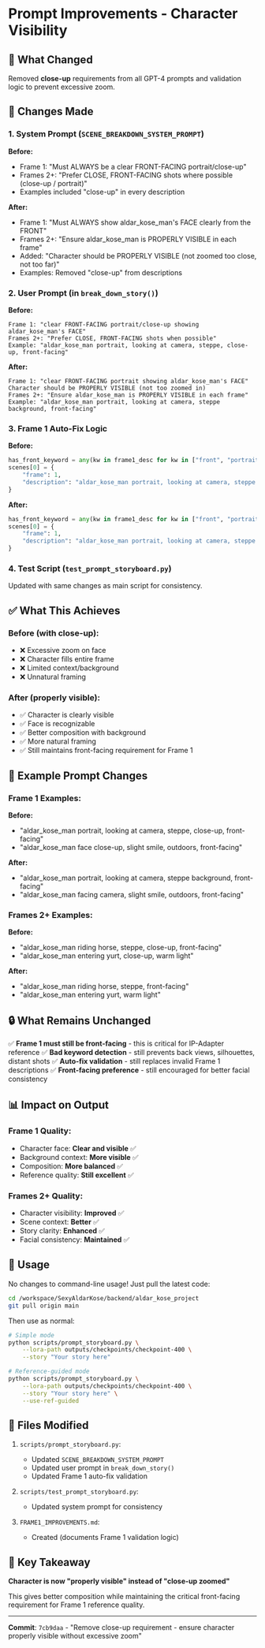 # Prompt Improvements - Character Visibility

## 🎯 What Changed

Removed **close-up** requirements from all GPT-4 prompts and validation logic to prevent excessive zoom.

## 📝 Changes Made

### 1. System Prompt (`SCENE_BREAKDOWN_SYSTEM_PROMPT`)

**Before:**
- Frame 1: "Must ALWAYS be a clear FRONT-FACING portrait/close-up"
- Frames 2+: "Prefer CLOSE, FRONT-FACING shots where possible (close-up / portrait)"
- Examples included "close-up" in every description

**After:**
- Frame 1: "Must ALWAYS show aldar_kose_man's FACE clearly from the FRONT"
- Frames 2+: "Ensure aldar_kose_man is PROPERLY VISIBLE in each frame"
- Added: "Character should be PROPERLY VISIBLE (not zoomed too close, not too far)"
- Examples: Removed "close-up" from descriptions

### 2. User Prompt (in `break_down_story()`)

**Before:**
```
Frame 1: "clear FRONT-FACING portrait/close-up showing aldar_kose_man's FACE"
Frames 2+: "Prefer CLOSE, FRONT-FACING shots when possible"
Example: "aldar_kose_man portrait, looking at camera, steppe, close-up, front-facing"
```

**After:**
```
Frame 1: "clear FRONT-FACING portrait showing aldar_kose_man's FACE"
Character should be PROPERLY VISIBLE (not too zoomed in)
Frames 2+: "Ensure aldar_kose_man is PROPERLY VISIBLE in each frame"
Example: "aldar_kose_man portrait, looking at camera, steppe background, front-facing"
```

### 3. Frame 1 Auto-Fix Logic

**Before:**
```python
has_front_keyword = any(kw in frame1_desc for kw in ["front", "portrait", "face", "looking", "close-up"])
scenes[0] = {
    "frame": 1,
    "description": "aldar_kose_man portrait, looking at camera, steppe background, close-up, front-facing"
}
```

**After:**
```python
has_front_keyword = any(kw in frame1_desc for kw in ["front", "portrait", "face", "looking"])
scenes[0] = {
    "frame": 1,
    "description": "aldar_kose_man portrait, looking at camera, steppe background, front-facing"
}
```

### 4. Test Script (`test_prompt_storyboard.py`)

Updated with same changes as main script for consistency.

## ✅ What This Achieves

### Before (with close-up):
- ❌ Excessive zoom on face
- ❌ Character fills entire frame
- ❌ Limited context/background
- ❌ Unnatural framing

### After (properly visible):
- ✅ Character is clearly visible
- ✅ Face is recognizable
- ✅ Better composition with background
- ✅ More natural framing
- ✅ Still maintains front-facing requirement for Frame 1

## 🎨 Example Prompt Changes

### Frame 1 Examples:

**Before:**
- "aldar_kose_man portrait, looking at camera, steppe, close-up, front-facing"
- "aldar_kose_man face close-up, slight smile, outdoors, front-facing"

**After:**
- "aldar_kose_man portrait, looking at camera, steppe background, front-facing"
- "aldar_kose_man facing camera, slight smile, outdoors, front-facing"

### Frames 2+ Examples:

**Before:**
- "aldar_kose_man riding horse, steppe, close-up, front-facing"
- "aldar_kose_man entering yurt, close-up, warm light"

**After:**
- "aldar_kose_man riding horse, steppe, front-facing"
- "aldar_kose_man entering yurt, warm light"

## 🔒 What Remains Unchanged

✅ **Frame 1 must still be front-facing** - this is critical for IP-Adapter reference
✅ **Bad keyword detection** - still prevents back views, silhouettes, distant shots
✅ **Auto-fix validation** - still replaces invalid Frame 1 descriptions
✅ **Front-facing preference** - still encouraged for better facial consistency

## 📊 Impact on Output

### Frame 1 Quality:
- Character face: **Clear and visible** ✅
- Background context: **More visible** ✅
- Composition: **More balanced** ✅
- Reference quality: **Still excellent** ✅

### Frames 2+ Quality:
- Character visibility: **Improved** ✅
- Scene context: **Better** ✅
- Story clarity: **Enhanced** ✅
- Facial consistency: **Maintained** ✅

## 🚀 Usage

No changes to command-line usage! Just pull the latest code:

```bash
cd /workspace/SexyAldarKose/backend/aldar_kose_project
git pull origin main
```

Then use as normal:

```bash
# Simple mode
python scripts/prompt_storyboard.py \
    --lora-path outputs/checkpoints/checkpoint-400 \
    --story "Your story here"

# Reference-guided mode
python scripts/prompt_storyboard.py \
    --lora-path outputs/checkpoints/checkpoint-400 \
    --story "Your story here" \
    --use-ref-guided
```

## 📝 Files Modified

1. `scripts/prompt_storyboard.py`:
   - Updated `SCENE_BREAKDOWN_SYSTEM_PROMPT`
   - Updated user prompt in `break_down_story()`
   - Updated Frame 1 auto-fix validation

2. `scripts/test_prompt_storyboard.py`:
   - Updated system prompt for consistency

3. `FRAME1_IMPROVEMENTS.md`:
   - Created (documents Frame 1 validation logic)

## 🎯 Key Takeaway

**Character is now "properly visible" instead of "close-up zoomed"**

This gives better composition while maintaining the critical front-facing requirement for Frame 1 reference quality.

---

**Commit**: `7cb9daa` - "Remove close-up requirement - ensure character properly visible without excessive zoom"
